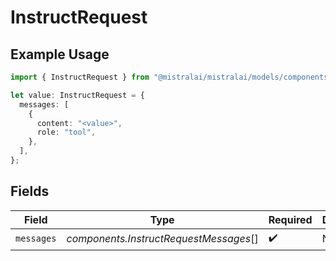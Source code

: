 # InstructRequest

## Example Usage

```typescript
import { InstructRequest } from "@mistralai/mistralai/models/components";

let value: InstructRequest = {
  messages: [
    {
      content: "<value>",
      role: "tool",
    },
  ],
};
```

## Fields

| Field                                  | Type                                   | Required                               | Description                            |
| -------------------------------------- | -------------------------------------- | -------------------------------------- | -------------------------------------- |
| `messages`                             | *components.InstructRequestMessages*[] | :heavy_check_mark:                     | N/A                                    |